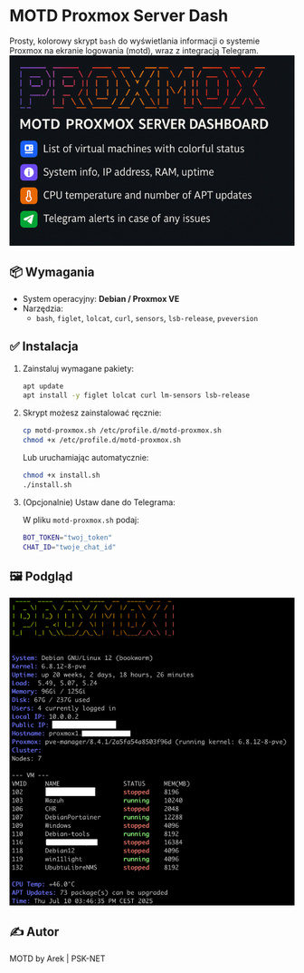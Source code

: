 # MOTD Proxmox Server Dash

Prosty, kolorowy skrypt `bash` do wyświetlania informacji o systemie Proxmox na ekranie logowania (motd), wraz z integracją Telegram.
![Banner](banner.png)

## 📦 Wymagania

- System operacyjny: **Debian / Proxmox VE**
- Narzędzia:
  - `bash`, `figlet`, `lolcat`, `curl`, `sensors`, `lsb-release`, `pveversion`

## ✅ Instalacja

1. Zainstaluj wymagane pakiety:

    ```bash
    apt update
    apt install -y figlet lolcat curl lm-sensors lsb-release
    ```

2. Skrypt możesz zainstalować ręcznie:

    ```bash
    cp motd-proxmox.sh /etc/profile.d/motd-proxmox.sh
    chmod +x /etc/profile.d/motd-proxmox.sh
    ```

    Lub uruchamiając automatycznie:

    ```bash
    chmod +x install.sh
    ./install.sh
    ```

3. (Opcjonalnie) Ustaw dane do Telegrama:

    W pliku `motd-proxmox.sh` podaj:
    ```bash
    BOT_TOKEN="twoj_token"
    CHAT_ID="twoje_chat_id"
    ```

## 🖼 Podgląd

![Banner](panel.png)

## ✍️ Autor

MOTD by Arek | PSK-NET
